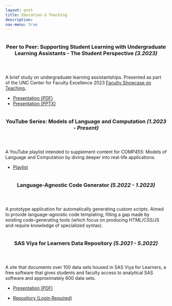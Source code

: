 ```yaml
---
layout: post
title: Education & Teaching
description: 
nav-menu: true
---
```



<!-- Main -->
<div id="main">

<!-- One -->
<section id="one" class="spotlights">
	<section>
    	<a href="generic.html" class="image">
			<img src="{% link assets/images/e_and_t_p2p.jpg %}" alt="" data-position="center center" />
		</a>
		<div class="content">
			<div class="inner">
				<header class="major">
					<h3>Peer to Peer: Supporting Student Learning with Undergraduate Learning Assistants - The Student Perspective <i>(3.2023)</i></h3>
				</header>
				<p>A brief study on undergraduate learning assistantships. Presented as part of the UNC Center for Faculty Excellence 2023 <a href="https://cfe.unc.edu/teaching-and-learning/learn-from-others/faculty-showcase/">Faculty Showcase on Teaching.</a></p>
				<ul class="actions">
					<li><a href="{% link assets/pdfs/Mendoza_Peer-to-Peer-Learning-The-ULA-Perspective.pdf %}" class="button">Presentation (PDF)</a></li>
                    <li><a href="https://cfe.unc.edu/wp-content/uploads/sites/326/2023/04/Mendoza_Peer-to-Peer-Learning-The-ULA-Perspective.pptx" class="button">Presentation (PPTX)</a></li>
				</ul>
			</div>
		</div>
	</section>
	<section>
		<a href="generic.html" class="image">
			<img src="{% link assets/images/e_and_t_mlc.jpeg %}" alt="" data-position="top center" />
		</a>
		<div class="content">
			<div class="inner">
				<header class="major">
					<h3>YouTube Series: Models of Language and Computation <i>(1.2023 - Present)</i></h3>
				</header>
				<p>A YouTube playlist intended to supplement content for COMP455: Models of Language and Computation by diving deeper into real-life applications.</p>
				<ul class="actions">
					<li><a href="https://youtube.com/playlist?list=PLh1XP0sUat7nhZb4B0PwOgEmBneaCcWoz" class="button">Playlist</a></li>
				</ul>
			</div>
		</div>
	</section>
</section>


<!-- Two -->
<section id="two" class="spotlights">
    <section>
		<a href="generic.html" class="image">
			<img src="{% link assets/images/e_and_t_evaas.png %}" alt="" data-position="top center" />
		</a>
		<div class="content">
			<div class="inner">
				<header class="major">
					<h3>Language-Agnostic Code Generator <i>(5.2022 - 1.2023)</i></h3>
				</header>
				<p>A prototype application for automatically generating custom scripts. Aimed to provide language-agnostic code templating, filling a gap made by existing code-generating tools (which focus on producing HTML/CSS/JS and require knowledge of specialized syntax).</p>
                <!-- Detail SAS Internship -->
			</div>
		</div>
	</section>
	<section>
		<a href="generic.html" class="image">
			<img src="{% link assets/images/e_and_t_vfl.jpeg %}" alt="" data-position="center center" />
		</a>
		<div class="content">
			<div class="inner">
				<header class="major">
					<h3>SAS Viya for Learners Data Repository <i>(5.2021 - 5.2022)</i></h3>
				</header>
				<p>A site that documents over 100 data sets housed in SAS Viya for Learners, a free software that gives students and faculty access to analytical SAS software and approximately 600 data sets.</p>
				<ul class="actions">
					<li><a href="{% link assets/pdfs/Mendoza_Public_VFL_Project_Summary.pdf %}" class="button">Presentation (PDF)</a></li>
				</ul>
                <ul class="actions">
					<li><a href="{% link assets/pdfs/Mendoza_Public_VFL_Project_Summary.pdf %}" class="button">Repository (Login Required)</a></li>
				</ul>
                <!-- Link to GAP / explain free login -->
			</div>
		</div>
	</section>
</section>

</div>
